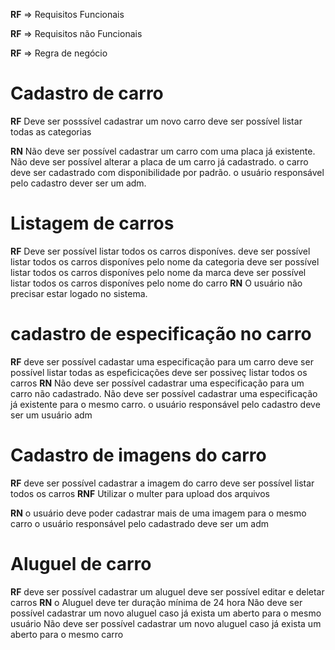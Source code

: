 **RF** => Requisitos Funcionais 

**RF** => Requisitos não Funcionais

**RF** => Regra de negócio

# Cadastro de carro 
**RF**
Deve ser posssível cadastrar um novo carro
deve ser possível listar todas as categorias

**RN**
Não deve ser possível cadastrar um carro com uma placa já existente.
Não deve ser possível alterar a placa de um carro já cadastrado.
o carro deve ser cadastrado com disponibilidade por padrão.
o usuário responsável pelo cadastro dever ser um adm.
# Listagem de carros

**RF**
Deve ser possível listar todos os carros disponíves.
deve ser possível listar todos os carros disponíves pelo nome da categoria
deve ser possível listar todos os carros disponíves pelo nome da marca
deve ser possível listar todos os carros disponíves pelo nome do carro
**RN**
O usuário não precisar estar logado no sistema.

# cadastro de especificação no carro

**RF**
deve ser possível cadastar uma especificação para um carro
deve ser possível listar todas as espeficicações
deve ser possiveç listar todos os carros
**RN**
Não deve ser possível cadastrar uma especificação para um carro não cadastrado.
Não deve ser possível cadastrar uma especificação já existente para o mesmo carro.
o usuário responsável pelo cadastro deve ser um usuário adm
 
 # Cadastro de imagens do carro 

 **RF**
  deve ser possível cadastrar a imagem do carro
  deve ser possível listar todos os carros
  **RNF**
  Utilizar o multer para upload dos arquivos
 
 **RN**
 o usuário deve poder cadastrar mais de uma imagem para o mesmo carro
 o usuário responsável pelo cadastrado deve ser um adm

 # Aluguel de carro

 **RF**
  deve ser possível cadastrar um aluguel 
deve ser possível editar e deletar carros
 **RN**
 o Aluguel deve ter duração mínima de 24 hora
 Não deve ser possível cadastrar um novo aluguel caso já exista um aberto para o mesmo usuário
 Não deve ser possível cadastrar um novo aluguel caso já exista um aberto para o mesmo carro
